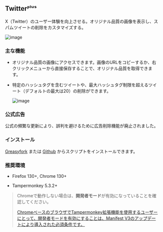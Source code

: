 ## Twitterᴾˡᵘˢ

X（Twitter）のユーザー体験を向上させる。オリジナル品質の画像を表示し、スパムツイートの削除をカスタマイズする。

![image](https://i.imgur.com/O4HucPC.jpg)

### 主な機能

* オリジナル品質の画像にアクセスできます。画像のURLをコピーするか、右クリックメニューから直接保存することで、オリジナル品質を取得できます。

* 特定のハッシュタグを含むツイートや、最大ハッシュタグ制限を超えるツイート（デフォルトの最大は20）の削除ができます。

  ![image](https://i.imgur.com/hYsNBm0.png)

### 公式広告

公式の頻繁な更新により、誤判を避けるために広告削除機能が廃止されました。

### インストール

[Greasyfork](https://greasyfork.org/ja/scripts/387969) または [Github](https://github.com/Pixmi/twitter-plus) からスクリプトをインストールできます。

### 推奨環境

* Firefox 130+, Chrome 130+

* Tampermonkey 5.3.2+

> Chromeで動作しない場合は、**開発者モード**が有効になっていることを確認してください。
>
> [ChromeベースのブラウザでTampermonkey拡張機能を使用するユーザーにとって、開発者モードを有効にすることは、Manifest V3のアップデートにより導入された必須条件です。](https://www.tampermonkey.net/faq.php?locale=ja#Q209)